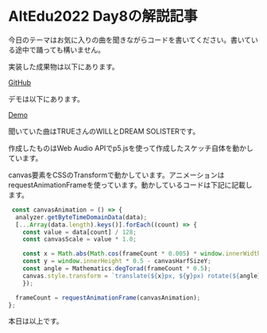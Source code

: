 # AltEdu2022 Day8の解説記事

今日のテーマはお気に入りの曲を聞きながらコードを書いてください。書いている途中で踊っても構いません。

実装した成果物は以下にあります。

[GitHub]()

デモは以下にあります。

[Demo]()

聞いていた曲はTRUEさんのWILLとDREAM SOLISTERです。

作成したものはWeb Audio APIでp5.jsを使って作成したスケッチ自体を動かしています。

canvas要素をCSSのTransformで動かしています。アニメーションはrequestAnimationFrameを使っています。動かしているコードは下記に記載します。

```ts
 const canvasAnimation = () => {
  analyzer.getByteTimeDomainData(data);
  [...Array(data.length).keys()].forEach((count) => {
    const value = data[count] / 128;
    const canvasScale = value * 1.0;

    const x = Math.abs(Math.cos(frameCount * 0.005) * window.innerWidth * 0.5);
    const y = window.innerHeight * 0.5 - canvasHarfSizeY;
    const angle = Mathematics.degTorad(frameCount * 0.5);
    canvas.style.transform = `translate(${x}px, ${y}px) rotate(${angle}rad) scale(${canvasScale}, ${canvasScale})`;
    });

  frameCount = requestAnimationFrame(canvasAnimation);
};
```

本日は以上です。